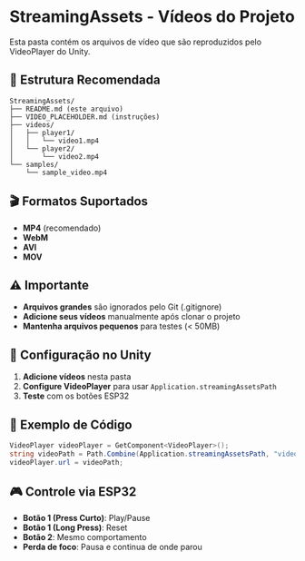 # StreamingAssets - Vídeos do Projeto

Esta pasta contém os arquivos de vídeo que são reproduzidos pelo VideoPlayer do Unity.

## 📁 Estrutura Recomendada

```
StreamingAssets/
├── README.md (este arquivo)
├── VIDEO_PLACEHOLDER.md (instruções)
├── videos/
│   ├── player1/
│   │   └── video1.mp4
│   └── player2/
│       └── video2.mp4
└── samples/
    └── sample_video.mp4
```

## 🎬 Formatos Suportados

- **MP4** (recomendado)
- **WebM**
- **AVI**
- **MOV**

## ⚠️ Importante

- **Arquivos grandes** são ignorados pelo Git (.gitignore)
- **Adicione seus vídeos** manualmente após clonar o projeto
- **Mantenha arquivos pequenos** para testes (< 50MB)

## 🔧 Configuração no Unity

1. **Adicione vídeos** nesta pasta
2. **Configure VideoPlayer** para usar `Application.streamingAssetsPath`
3. **Teste** com os botões ESP32

## 📝 Exemplo de Código

```csharp
VideoPlayer videoPlayer = GetComponent<VideoPlayer>();
string videoPath = Path.Combine(Application.streamingAssetsPath, "videos", "player1", "video1.mp4");
videoPlayer.url = videoPath;
```

## 🎮 Controle via ESP32

- **Botão 1 (Press Curto)**: Play/Pause
- **Botão 1 (Long Press)**: Reset
- **Botão 2**: Mesmo comportamento
- **Perda de foco**: Pausa e continua de onde parou
